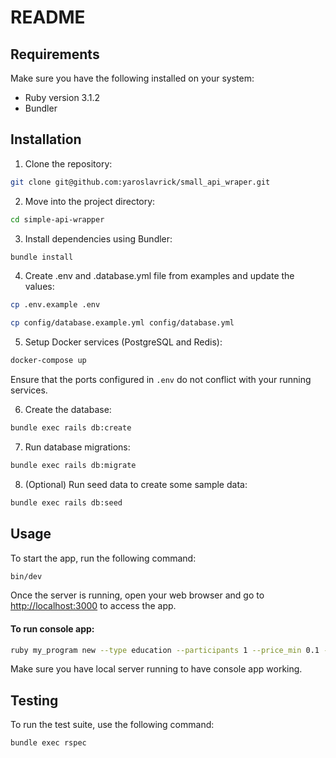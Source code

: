 # README

## Requirements

Make sure you have the following installed on your system:

- Ruby version 3.1.2
- Bundler

## Installation

1. Clone the repository:

```bash
git clone git@github.com:yaroslavrick/small_api_wraper.git
```

2. Move into the project directory:

```bash
cd simple-api-wrapper
```

3. Install dependencies using Bundler:

```bash
bundle install
```

4. Create .env and .database.yml file from examples and update the values:

```bash
cp .env.example .env
```

```bash
cp config/database.example.yml config/database.yml
```

5. Setup Docker services (PostgreSQL and Redis):

```bash
docker-compose up
```

Ensure that the ports configured in `.env` do not conflict with your running services.

6. Create the database:

```bash
bundle exec rails db:create
```

7. Run database migrations:

```bash
bundle exec rails db:migrate
```

8. (Optional) Run seed data to create some sample data:

```bash
bundle exec rails db:seed
```

## Usage

To start the app, run the following command:

```bash
bin/dev
```

Once the server is running, open your web browser and go to <http://localhost:3000> to access the app.

#### To run console app:

```zsh
ruby my_program new --type education --participants 1 --price_min 0.1 --price_max 30 --accessibility_min 0.1 --accessibility_max 0.5
```

Make sure you have local server running to have console app working.

## Testing

To run the test suite, use the following command:

```bash
bundle exec rspec
```

